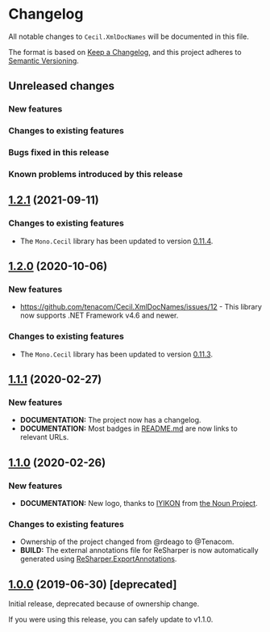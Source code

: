 # Changelog

All notable changes to `Cecil.XmlDocNames` will be documented in this file.

The format is based on [Keep a Changelog](https://keepachangelog.com/en/1.0.0/),
and this project adheres to [Semantic Versioning](https://semver.org/spec/v2.0.0.html).

## Unreleased changes

### New features

### Changes to existing features

### Bugs fixed in this release

### Known problems introduced by this release

## [1.2.1](https://github.com/tenacom/Cecil.XmlDocNames/releases/tag/1.2.1) (2021-09-11)

### Changes to existing features

- The `Mono.Cecil` library has been updated to version [0.11.4](https://github.com/jbevain/cecil/releases/tag/0.11.4).

## [1.2.0](https://github.com/tenacom/Cecil.XmlDocNames/releases/tag/1.2.0) (2020-10-06)

### New features

- https://github.com/tenacom/Cecil.XmlDocNames/issues/12 - This library now supports .NET Framework v4.6 and newer.

### Changes to existing features

- The `Mono.Cecil` library has been updated to version [0.11.3](https://github.com/jbevain/cecil/releases/tag/0.11.3).

## [1.1.1](https://github.com/tenacom/Cecil.XmlDocNames/releases/tag/1.1.1) (2020-02-27)

### New features

- **DOCUMENTATION:** The project now has a changelog.
- **DOCUMENTATION:** Most badges in [README.md](https://github.com/tenacom/Cecil.XmlDocNames/blob/master/README.md) are now links to relevant URLs.

## [1.1.0](https://github.com/tenacom/Cecil.XmlDocNames/releases/tag/1.1.0) (2020-02-26)

### New features

- **DOCUMENTATION:** New logo, thanks to [IYIKON](https://thenounproject.com/iyikon/) from [the Noun Project](https://thenounproject.com).

### Changes to existing features

- Ownership of the project changed from @rdeago to @Tenacom.
- **BUILD:** The external annotations file for ReSharper is now automatically generated using [ReSharper.ExportAnnotations](https://github.com/tenacom/ReSharper.ExportAnnotations).

## [1.0.0](https://github.com/tenacom/Cecil.XmlDocNames/releases/tag/1.0.0) (2019-06-30) [deprecated]

Initial release, deprecated because of ownership change.

If you were using this release, you can safely update to v1.1.0.
